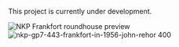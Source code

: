 This project is currently under development.

![NKP Frankfort roundhouse preview](https://github.com/user-attachments/assets/22c6014e-aaec-4dd5-9fda-1cd1a6fb64da)
![nkp-gp7-443-frankfort-in-1956-john-rehor 400](https://github.com/user-attachments/assets/45951489-1726-4f8a-809d-1e2f5fe3467f)

